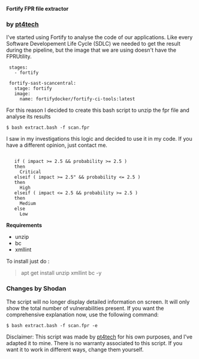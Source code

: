 **Fortify FPR file extractor**
### by [pt4tech](https://github.com/tarrinho)
I've started using Fortify to analyse the code of our applications. Like every Software Developement Life Cycle (SDLC) we needed to get the result during the pipeline, but the image that we are using doesn't have the FPRUtility.

```plaintext
 stages:
   - fortify

 fortify-sast-scancentral:
   stage: fortify
   image:
     name: fortifydocker/fortify-ci-tools:latest
```

For this reason I decided to create this bash script to unzip the fpr file and analyse its results

```plaintext
$ bash extract.bash -f scan.fpr
```

I saw in my investigations this logic and decided to use it in my code. If you have a different opinion, just contact me.

```plaintext

   if ( impact >= 2.5 && probability >= 2.5 )
   then
     Critical
   elseif ( impact >= 2.5" && probability <= 2.5 )
   then
     High
   elseif ( impact <= 2.5 && probability >= 2.5 )
   then
     Medium
   else
     Low
```

**Requirements**
 - unzip
 - bc 
 - xmllint

To install just do :
> apt get install unzip xmllint bc -y

### Changes by Shodan
The script will no longer display detailed information on screen. It will only show the total number of vulnerabilities present. If you want the comprehensive explanation now, use the following command:
```plaintext
$ bash extract.bash -f scan.fpr -e
```

Disclaimer: This script was made by [pt4tech](https://github.com/tarrinho) for his own purposes, and I've adapted it to mine. There is no warranty associated to this script. If you want it to work in different ways, change them yourself.
